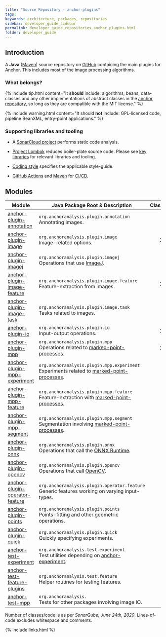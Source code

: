 ```yaml
---
title: "Source Repository - anchor-plugins"
tags:
keywords: architecture, packages, repositories
sidebar: developer_guide_sidebar
permalink: developer_guide_repositories_anchor_plugins.html
folder: developer_guide
---
```


## Introduction

A **Java** ([Maven](/developer_guide_environment_maven.html)) source repository on [GitHub](https://github.com/anchoranalysis/anchor-plugins) containing the main plugins for Anchor. This includes most of the image processing algorithms.

### What belongs?

{% include tip.html content="It **should** include: algorithms, beans, data-classes and any other implementations of abstract classes in the [anchor repository](/developer_guide_repositories_anchor.html), so long as they are compatible with the MIT license." %}

{% include warning.html content="It should **not** include: GPL-licensed code, pipeline BeanXML, entry-point applications." %}

### Supporting libraries and tooling

- A [SonarCloud project](https://sonarcloud.io/project/overview?id=anchoranalysis_anchor_plugins) performs static code analysis.

- [Project Lombok](https://projectlombok.org/) reduces boiler-plate source code. Please see [key libraries](/developer_guide_environment_key_libraries.html) for relevant libraries and tooling.

- [Coding style](http://localhost:4000/developer_guide_architecture_coding_style.html) specifies the applicable style-guide.

- [GitHub Actions](https://github.com/anchoranalysis/anchor-plugins/actions) and [Maven](https://maven.apache.org/) for [CI/CD](https://en.wikipedia.org/wiki/CI/CD).

## Modules

| Module | Java Package Root &amp; Description  | Classes | Lines&#x2011;of&#x2011;Code |
|------------|------------------|-------------:|-------------:|
| [anchor-plugin-annotation](https://github.com/anchoranalysis/anchor-plugins/tree/master/anchor-plugin-annotation) | `org.anchoranalysis.plugin.annotation`<br>Annotating images. | 36 | 1,989 |
| [anchor-plugin-image](https://github.com/anchoranalysis/anchor-plugins/tree/master/anchor-plugin-image) | `org.anchoranalysis.plugin.image`<br>Image-related options. | 312 | 13,785 |
| [anchor-plugin-imagej](https://github.com/anchoranalysis/anchor-plugins/tree/master/anchor-plugin-imagej) | `org.anchoranalysis.plugin.imagej`<br>Operations that use [ImageJ](https://imagej.net/Welcome). | 33 | 1,987 |
| [anchor-plugin-image-feature](https://github.com/anchoranalysis/anchor-plugins/tree/master/anchor-plugin-image-feature) | `org.anchoranalysis.plugin.image.feature`<br>Feature-extraction from images. | 183 | 6,590 |
| [anchor-plugin-image-task](https://github.com/anchoranalysis/anchor-plugins/tree/master/anchor-plugin-image-task) | `org.anchoranalysis.plugin.image.task`<br>Tasks related to images. | 55 | 3,273 |
| [anchor-plugin-io](https://github.com/anchoranalysis/anchor-plugins/tree/master/anchor-plugin-io) | `org.anchoranalysis.plugin.io`<br>Input-output operations. | 144 | 6,665 |
| [anchor-plugin-mpp](https://github.com/anchoranalysis/anchor-plugins/tree/master/anchor-plugin-mpp) | `org.anchoranalysis.plugin.mpp`<br>Operations related to [marked-point-processes](/user_guide_advanced_marked_point_processes.html). | 113 | 6,142 |
| [anchor-plugin-mpp-experiment](https://github.com/anchoranalysis/anchor-plugins/tree/master/anchor-plugin-mpp-experiment) | `org.anchoranalysis.plugin.mpp.experiment`<br>Experiments related to [marked-point-processes](/user_guide_advanced_marked_point_processes.html). | 35 | 2,641 |
| [anchor-plugin-mpp-feature](https://github.com/anchoranalysis/anchor-plugins/tree/master/anchor-plugin-mpp-feature) | `org.anchoranalysis.plugin.mpp.feature`<br>Feature-extraction with [marked-point-processes](/user_guide_advanced_marked_point_processes.html). | 78 | 2,875 |
| [anchor-plugin-mpp-segment](https://github.com/anchoranalysis/anchor-plugins/tree/master/anchor-plugin-mpp-segment) | `org.anchoranalysis.plugin.mpp.segment`<br>Segmentation involving [marked-point-processes](/user_guide_advanced_marked_point_processes.html). | 95 | 5,056 |
| [anchor-plugin-onnx](https://github.com/anchoranalysis/anchor-plugins/tree/master/anchor-plugin-onnx) | `org.anchoranalysis.plugin.onnx`<br>Operations that call the [ONNX Runtime](https://onnxruntime.ai/). | 5 | 652 |
| [anchor-plugin-opencv](https://github.com/anchoranalysis/anchor-plugins/tree/master/anchor-plugin-opencv) | `org.anchoranalysis.plugin.opencv`<br>Operations that call [OpenCV](https://opencv.org/). | 24 | 1,309 |
| [anchor-plugin-operator-feature](https://github.com/anchoranalysis/anchor-plugins/tree/master/anchor-plugin-operator-feature) | `org.anchoranalysis.plugin.operator.feature`<br>Generic features working on varying input-types. | 35 | 1,004 |
| [anchor-plugin-points](https://github.com/anchoranalysis/anchor-plugins/tree/master/anchor-plugin-points) | `org.anchoranalysis.plugin.points`<br>Points-fitting and other geometric operations. | 33 | 2,036 |
| [anchor-plugin-quick](https://github.com/anchoranalysis/anchor-plugins/tree/master/anchor-plugin-quick) | `org.anchoranalysis.plugin.quick`<br>Quickly specifying experiments. | 28 | 2,087 |
| [anchor-test-experiment](https://github.com/anchoranalysis/anchor-plugins/tree/master/anchor-test-experiment) | `org.anchoranalysis.test.experiment`<br>Test utilities depending on [anchor-experiment](https://github.com/anchoranalysis/anchor/tree/master/anchor-experiment). | 4 | 317 |
| [anchor-test-feature-plugins](https://github.com/anchoranalysis/anchor-plugins/tree/master/anchor-test-feature-plugins) | `org.anchoranalysis.test.feature`<br>Helper routines for testing features. | 13 | 494 |
| [anchor-test-mpp](https://github.com/anchoranalysis/anchor-plugins/tree/master/anchor-test-mpp) | `org.anchoranalysis.`<br>Tests for other packages involving image IO. | - | 68 |

Number of classes/code is as per *SonarQube, June 24th, 2020*. Lines-of-code excludes whitespace and comments.

{% include links.html %}
